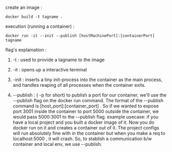 create an image :

```
docker build -t tagname .

```

execution (running a container) :

```
docker run -it --init --publish [hostMachinePort]:[containerPort] tagname

```

flag's explaination :

1. -t : used to provide a tagname to the image
2. -it : opens up a interactive terminal
3. -init : inserts a tiny init-process into the container as the main process, and handles reaping of all processes when the container exits.

4. --publish : ( -p for short) to publish a port for our container, we'll use the --publish flag on the docker run command. The format of the --publish command is [host_port]:[container_port] . So if we wanted to expose port 3001 inside the container to port 5000 outside the container, we would pass 5000:3001 to the --publish flag.
   example usecase: if you have a local project and you built a docker image of it. Now you do docker run on it and creates a container out of it. The project configs will run absolutely fine with in the container but when you make a req to localhost:5000 , it will crash. So, to stablish a communication b/w container and local env, we use --publish.
